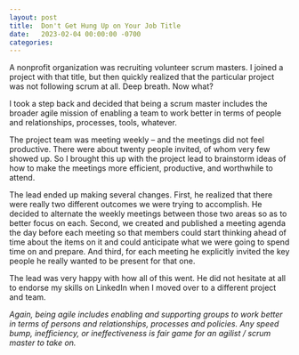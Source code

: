 ```yaml
---
layout: post
title:  Don't Get Hung Up on Your Job Title
date:   2023-02-04 00:00:00 -0700
categories: 
---
```

A nonprofit organization was recruiting volunteer scrum masters. I joined a project with that title, but then quickly realized that the particular project was not following scrum at all. Deep breath. Now what? 

I took a step back and decided that being a scrum master includes the broader agile mission of enabling a team to work better in terms of people and relationships, processes, tools, whatever.

The project team was meeting weekly &ndash; and the meetings did not feel productive. There were about twenty people invited, of whom very few showed up. So I brought this up with the project lead to brainstorm ideas of how to make the meetings more efficient, productive, and worthwhile to attend.

The lead ended up making several changes. First, he realized that there were really two different outcomes we were trying to accomplish. He decided to alternate the weekly meetings between those two areas so as to better focus on each. Second, we created and published a meeting agenda the day before each meeting so that members could start thinking ahead of time about the items on it and could anticipate what we were going to spend time on and prepare. And third, for each meeting he explicitly invited the key people he really wanted to be present for that one.

The lead was very happy with how all of this went. He did not hesitate at all to endorse my skills on LinkedIn when I moved over to a different project and team.

_Again, being agile includes enabling and supporting groups to work better in terms of persons and relationships, processes and policies. Any speed bump, inefficiency, or ineffectiveness is fair game for an agilist / scrum master to take on._
